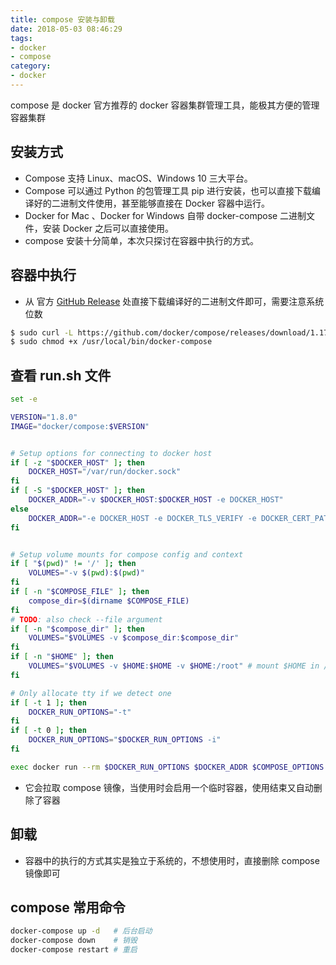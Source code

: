 ```yaml
---
title: compose 安装与卸载 
date: 2018-05-03 08:46:29
tags: 
- docker
- compose 
category:
- docker
---
```


compose 是 docker 官方推荐的 docker 容器集群管理工具，能极其方便的管理容器集群

<!-- more -->

## 安装方式
    
- Compose 支持 Linux、macOS、Windows 10 三大平台。
- Compose 可以通过 Python 的包管理工具 pip 进行安装，也可以直接下载编译好的二进制文件使用，甚至能够直接在 Docker 容器中运行。
- Docker for Mac 、Docker for Windows 自带 docker-compose 二进制文件，安装 Docker 之后可以直接使用。
- compose 安装十分简单，本次只探讨在容器中执行的方式。

## 容器中执行

- 从 官方 [GitHub Release](https://github.com/docker/compose/releases) 处直接下载编译好的二进制文件即可，需要注意系统位数

``` bash
$ sudo curl -L https://github.com/docker/compose/releases/download/1.17.1/docker-compose-`uname -s`-`uname -m` > /usr/local/bin/docker-compose
$ sudo chmod +x /usr/local/bin/docker-compose
```

## 查看 run.sh 文件

``` bash
set -e

VERSION="1.8.0"
IMAGE="docker/compose:$VERSION"


# Setup options for connecting to docker host
if [ -z "$DOCKER_HOST" ]; then
    DOCKER_HOST="/var/run/docker.sock"
fi
if [ -S "$DOCKER_HOST" ]; then
    DOCKER_ADDR="-v $DOCKER_HOST:$DOCKER_HOST -e DOCKER_HOST"
else
    DOCKER_ADDR="-e DOCKER_HOST -e DOCKER_TLS_VERIFY -e DOCKER_CERT_PATH"
fi


# Setup volume mounts for compose config and context
if [ "$(pwd)" != '/' ]; then
    VOLUMES="-v $(pwd):$(pwd)"
fi
if [ -n "$COMPOSE_FILE" ]; then
    compose_dir=$(dirname $COMPOSE_FILE)
fi
# TODO: also check --file argument
if [ -n "$compose_dir" ]; then
    VOLUMES="$VOLUMES -v $compose_dir:$compose_dir"
fi
if [ -n "$HOME" ]; then
    VOLUMES="$VOLUMES -v $HOME:$HOME -v $HOME:/root" # mount $HOME in /root to share docker.config
fi

# Only allocate tty if we detect one
if [ -t 1 ]; then
    DOCKER_RUN_OPTIONS="-t"
fi
if [ -t 0 ]; then
    DOCKER_RUN_OPTIONS="$DOCKER_RUN_OPTIONS -i"
fi

exec docker run --rm $DOCKER_RUN_OPTIONS $DOCKER_ADDR $COMPOSE_OPTIONS $VOLUMES -w "$(pwd)" $IMAGE "$@"
```

- 它会拉取 compose 镜像，当使用时会启用一个临时容器，使用结束又自动删除了容器

 
## 卸载

- 容器中的执行的方式其实是独立于系统的，不想使用时，直接删除 compose 镜像即可

## compose 常用命令

``` bash
docker-compose up -d   # 后台启动
docker-compose down    # 销毁
docker-compose restart # 重启
```